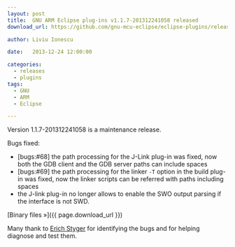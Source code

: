 ```yaml
---
layout: post
title:  GNU ARM Eclipse plug-ins v1.1.7-201312241058 released
download_url: https://github.com/gnu-mcu-eclipse/eclipse-plugins/releases/tag/v1.1.7-201312241058

author: Liviu Ionescu

date:   2013-12-24 12:00:00

categories:
  - releases
  - plugins
tags:
  - GNU
  - ARM
  - Eclipse

---
```


Version 1.1.7-201312241058 is a maintenance release.

Bugs fixed:

* [bugs:#68] the path processing for the J-Link plug-in was fixed, now both the GDB client and the GDB server paths can include spaces
* [bugs:#69] the path processing for the linker `-T` option in the build plug-in was fixed, now the linker scripts can be referred with paths including spaces
* the J-link plug-in no longer allows to enable the SWO output parsing if the interface is not SWD.

[Binary files »]({{ page.download_url }})

Many thank to [Erich Styger](http://mcuoneclipse.com/2013/12/23/diy-free-toolchain-for-kinetis-part-7-gnu-arm-eclipse-plugins/) for identifying the bugs and for helping diagnose and test them.
